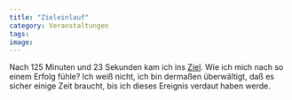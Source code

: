 ```yaml
---
title: "Zieleinlauf"
category: Veranstaltungen
tags: 
image: 
---
```


Nach 125 Minuten und 23 Sekunden kam ich ins [Ziel](http://www.misantropolis.de/2006/05/immer-die-radfahrer). Wie ich mich nach so einem Erfolg fühle? Ich weiß nicht, ich bin dermaßen überwältigt, daß es sicher einige Zeit braucht, bis ich dieses Ereignis verdaut haben werde.